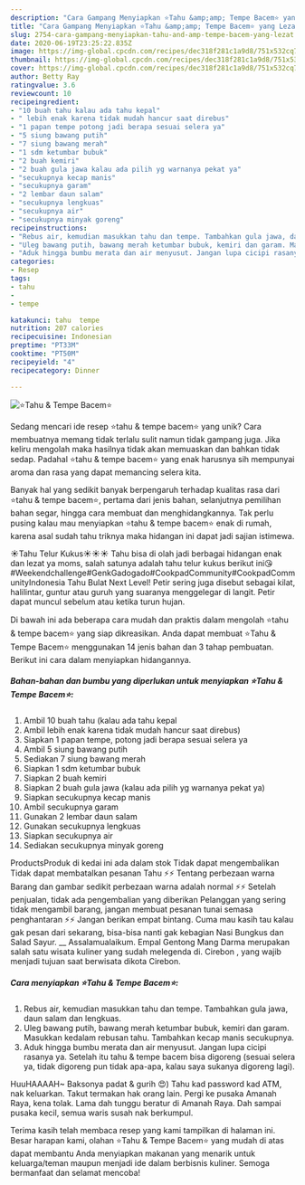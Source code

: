 ```yaml
---
description: "Cara Gampang Menyiapkan ⭐️Tahu &amp;amp; Tempe Bacem⭐️ yang Lezat"
title: "Cara Gampang Menyiapkan ⭐️Tahu &amp;amp; Tempe Bacem⭐️ yang Lezat"
slug: 2754-cara-gampang-menyiapkan-tahu-and-amp-tempe-bacem-yang-lezat
date: 2020-06-19T23:25:22.835Z
image: https://img-global.cpcdn.com/recipes/dec318f281c1a9d8/751x532cq70/⭐️tahu-tempe-bacem⭐️-foto-resep-utama.jpg
thumbnail: https://img-global.cpcdn.com/recipes/dec318f281c1a9d8/751x532cq70/⭐️tahu-tempe-bacem⭐️-foto-resep-utama.jpg
cover: https://img-global.cpcdn.com/recipes/dec318f281c1a9d8/751x532cq70/⭐️tahu-tempe-bacem⭐️-foto-resep-utama.jpg
author: Betty Ray
ratingvalue: 3.6
reviewcount: 10
recipeingredient:
- "10 buah tahu kalau ada tahu kepal"
- " lebih enak karena tidak mudah hancur saat direbus"
- "1 papan tempe potong jadi berapa sesuai selera ya"
- "5 siung bawang putih"
- "7 siung bawang merah"
- "1 sdm ketumbar bubuk"
- "2 buah kemiri"
- "2 buah gula jawa kalau ada pilih yg warnanya pekat ya"
- "secukupnya kecap manis"
- "secukupnya garam"
- "2 lembar daun salam"
- "secukupnya lengkuas"
- "secukupnya air"
- "secukupnya minyak goreng"
recipeinstructions:
- "Rebus air, kemudian masukkan tahu dan tempe. Tambahkan gula jawa, daun salam dan lengkuas."
- "Uleg bawang putih, bawang merah ketumbar bubuk, kemiri dan garam. Masukkan kedalam rebusan tahu. Tambahkan kecap manis secukupnya."
- "Aduk hingga bumbu merata dan air menyusut. Jangan lupa cicipi rasanya ya. Setelah itu tahu &amp; tempe bacem bisa digoreng (sesuai selera ya, tidak digoreng pun tidak apa-apa, kalau saya sukanya digoreng lagi)."
categories:
- Resep
tags:
- tahu
- 
- tempe

katakunci: tahu  tempe 
nutrition: 207 calories
recipecuisine: Indonesian
preptime: "PT33M"
cooktime: "PT50M"
recipeyield: "4"
recipecategory: Dinner

---
```



![⭐️Tahu &amp; Tempe Bacem⭐️](https://img-global.cpcdn.com/recipes/dec318f281c1a9d8/751x532cq70/⭐️tahu-tempe-bacem⭐️-foto-resep-utama.jpg)

Sedang mencari ide resep ⭐️tahu &amp; tempe bacem⭐️ yang unik? Cara membuatnya memang tidak terlalu sulit namun tidak gampang juga. Jika keliru mengolah maka hasilnya tidak akan memuaskan dan bahkan tidak sedap. Padahal ⭐️tahu &amp; tempe bacem⭐️ yang enak harusnya sih mempunyai aroma dan rasa yang dapat memancing selera kita.

Banyak hal yang sedikit banyak berpengaruh terhadap kualitas rasa dari ⭐️tahu &amp; tempe bacem⭐️, pertama dari jenis bahan, selanjutnya pemilihan bahan segar, hingga cara membuat dan menghidangkannya. Tak perlu pusing kalau mau menyiapkan ⭐️tahu &amp; tempe bacem⭐️ enak di rumah, karena asal sudah tahu triknya maka hidangan ini dapat jadi sajian istimewa.

☀️Tahu Telur Kukus☀️☀️☀️ Tahu bisa di olah jadi berbagai hidangan enak dan lezat ya moms, salah satunya adalah tahu telur kukus berikut ini😘#Weekendchallenge#GenkGadogado#CookpadCommunity#CookpadCommunityIndonesia ️Tahu Bulat Next Level! Petir sering juga disebut sebagai kilat, halilintar, guntur atau guruh yang suaranya menggelegar di langit. Petir dapat muncul sebelum atau ketika turun hujan.


Di bawah ini ada beberapa cara mudah dan praktis dalam mengolah ⭐️tahu &amp; tempe bacem⭐️ yang siap dikreasikan. Anda dapat membuat ⭐️Tahu &amp; Tempe Bacem⭐️ menggunakan 14 jenis bahan dan 3 tahap pembuatan. Berikut ini cara dalam menyiapkan hidangannya.

<!--inarticleads1-->

##### Bahan-bahan dan bumbu yang diperlukan untuk menyiapkan ⭐️Tahu &amp; Tempe Bacem⭐️:

1. Ambil 10 buah tahu (kalau ada tahu kepal
1. Ambil  lebih enak karena tidak mudah hancur saat direbus)
1. Siapkan 1 papan tempe, potong jadi berapa sesuai selera ya
1. Ambil 5 siung bawang putih
1. Sediakan 7 siung bawang merah
1. Siapkan 1 sdm ketumbar bubuk
1. Siapkan 2 buah kemiri
1. Siapkan 2 buah gula jawa (kalau ada pilih yg warnanya pekat ya)
1. Siapkan secukupnya kecap manis
1. Ambil secukupnya garam
1. Gunakan 2 lembar daun salam
1. Gunakan secukupnya lengkuas
1. Siapkan secukupnya air
1. Sediakan secukupnya minyak goreng


ProductsProduk di kedai ini ada dalam stok Tidak dapat mengembalikan ️Tidak dapat membatalkan pesanan ️Tahu ⚡⚡ Tentang perbezaan warna ️Barang dan gambar sedikit perbezaan warna adalah normal ⚡⚡ Setelah penjualan, tidak ada pengembalian yang diberikan Pelanggan yang sering tidak mengambil barang, jangan membuat pesanan tunai semasa penghantaran ⚡⚡ Jangan berikan empat bintang. Cuma mau kasih tau kalau gak pesan dari sekarang, bisa-bisa nanti gak kebagian Nasi Bungkus dan Salad Sayur. __ Assalamualaikum. Empal Gentong Mang Darma merupakan salah satu wisata kuliner yang sudah melegenda di. Cirebon , yang wajib menjadi tujuan saat berwisata dikota Cirebon. 

<!--inarticleads2-->

##### Cara menyiapkan ⭐️Tahu &amp; Tempe Bacem⭐️:

1. Rebus air, kemudian masukkan tahu dan tempe. Tambahkan gula jawa, daun salam dan lengkuas.
1. Uleg bawang putih, bawang merah ketumbar bubuk, kemiri dan garam. Masukkan kedalam rebusan tahu. Tambahkan kecap manis secukupnya.
1. Aduk hingga bumbu merata dan air menyusut. Jangan lupa cicipi rasanya ya. Setelah itu tahu &amp; tempe bacem bisa digoreng (sesuai selera ya, tidak digoreng pun tidak apa-apa, kalau saya sukanya digoreng lagi).


HuuHAAAAH~ Baksonya padat &amp; gurih 😍)⁣ ️Tahu kad password kad ATM, nak keluarkan. Takut termakan hak orang lain. ️Pergi ke pusaka Amanah Raya, kena tolak. Lama dah tunggu beratur di Amanah Raya. ️Dah sampai pusaka kecil, semua waris susah nak berkumpul. 

Terima kasih telah membaca resep yang kami tampilkan di halaman ini. Besar harapan kami, olahan ⭐️Tahu &amp; Tempe Bacem⭐️ yang mudah di atas dapat membantu Anda menyiapkan makanan yang menarik untuk keluarga/teman maupun menjadi ide dalam berbisnis kuliner. Semoga bermanfaat dan selamat mencoba!
